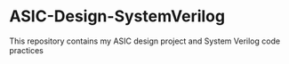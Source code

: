 # ASIC-Design-SystemVerilog
This repository contains my ASIC design project and System Verilog code practices
